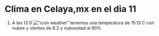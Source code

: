 # Clima en Celaya,mx en el dia 11

1. A las 12:0 !["icon weather"](http://openweathermap.org/img/w/04d.png) tenemos una temperatura de 15.13 C con nubes y  vientos de 8.2 y nubosidad al 90%
